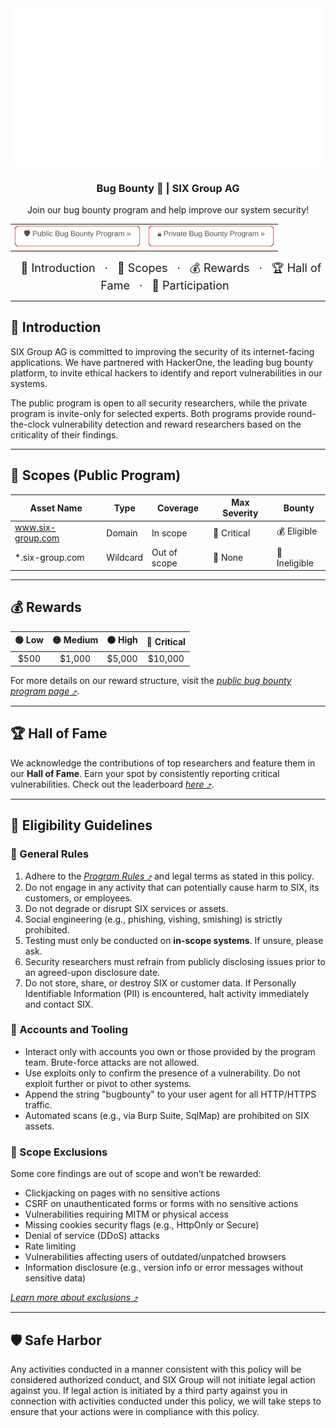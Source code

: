 <!-- DOCUMENT Hero -->
<div align="center">
  <!-- Use the SVG as the hero -->
  <a href="https://hackerone.com/six-group">
    <img src="/assets/header.svg" alt="Logo" width="600" />
  </a>

  <h3 align="center">Bug Bounty 🐛 | SIX Group AG</h3>

  <p align="center">
    Join our bug bounty program and help improve our system security!
  </p>

  <!-- SVG Buttons for Public and Private Programs -->
  <div>
  <table border="0" width="100%" cellspacing="20">
    <tr>
      <td align="center" width="50%">
        <a href="https://hackerone.com/six-group">
          <img src="/assets/buttons/public-program-button.svg" alt="Public Bug Bounty Program" width="200" />
        </a>
      </td>
      <td align="center" width="50%">
        <a href="https://hackerone.com/six-group-private">
          <img src="/assets/buttons/private-program-button.svg" alt="Private Bug Bounty Program" width="200" />
        </a>
      </td>
    </tr>
  </table>
  </div>

  <!-- Hero Menu with Emojis -->
  <div align="center" style="font-size: 18px;">
    <a href="#introduction" style="text-decoration: none; padding: 10px;">📖 Introduction</a>
    ·
    <a href="#scopes-public-program" style="text-decoration: none; padding: 10px;">🎯 Scopes</a>
    ·
    <a href="#rewards" style="text-decoration: none; padding: 10px;">💰 Rewards</a>
    ·
    <a href="#hall-of-fame" style="text-decoration: none; padding: 10px;">🏆 Hall of Fame</a>
    ·
    <a href="#eligibility-guidelines" style="text-decoration: none; padding: 10px;">🤝 Participation</a>
  </div>
</div>

---

## 📖 Introduction

SIX Group AG is committed to improving the security of its internet-facing applications. We have partnered with HackerOne, the leading bug bounty platform, to invite ethical hackers to identify and report vulnerabilities in our systems.

The public program is open to all security researchers, while the private program is invite-only for selected experts. Both programs provide round-the-clock vulnerability detection and reward researchers based on the criticality of their findings.

---

## 🎯 Scopes (Public Program)

| Asset Name        | Type     | Coverage     | Max Severity | Bounty        |
| ----------------- | -------- | ------------ | ------------ | ------------- |
| www.six-group.com | Domain   | In scope     | 🔴 Critical  | 💰 Eligible   |
| \*.six-group.com  | Wildcard | Out of scope | 🔵 None      | 🚫 Ineligible |

---

## 💰 Rewards

| 🟢 Low | 🟡 Medium | 🟠 High | 🔴 Critical |
| :----: | :-------: | :-----: | :---------: |
|  $500  |  $1,000   | $5,000  |   $10,000   |

For more details on our reward structure, visit the _[public bug bounty program page ⤴](https://hackerone.com/six-group)_.

---

## 🏆 Hall of Fame

We acknowledge the contributions of top researchers and feature them in our **Hall of Fame**. Earn your spot by consistently reporting critical vulnerabilities. Check out the leaderboard _[here ⤴](https://hackerone.com/six-group/thanks)_.

---

## 🤝 Eligibility Guidelines

### 📃 General Rules

1. Adhere to the _[Program Rules ⤴](https://hackerone.com/six-group/program)_ and legal terms as stated in this policy.
2. Do not engage in any activity that can potentially cause harm to SIX, its customers, or employees.
3. Do not degrade or disrupt SIX services or assets.
4. Social engineering (e.g., phishing, vishing, smishing) is strictly prohibited.
5. Testing must only be conducted on **in-scope systems**. If unsure, please ask.
6. Security researchers must refrain from publicly disclosing issues prior to an agreed-upon disclosure date.
7. Do not store, share, or destroy SIX or customer data. If Personally Identifiable Information (PII) is encountered, halt activity immediately and contact SIX.

### 👤 Accounts and Tooling

- Interact only with accounts you own or those provided by the program team. Brute-force attacks are not allowed.
- Use exploits only to confirm the presence of a vulnerability. Do not exploit further or pivot to other systems.
- Append the string "bugbounty" to your user agent for all HTTP/HTTPS traffic.
- Automated scans (e.g., via Burp Suite, SqlMap) are prohibited on SIX assets.

### 🚫 Scope Exclusions

Some core findings are out of scope and won’t be rewarded:

- Clickjacking on pages with no sensitive actions
- CSRF on unauthenticated forms or forms with no sensitive actions
- Vulnerabilities requiring MITM or physical access
- Missing cookies security flags (e.g., HttpOnly or Secure)
- Denial of service (DDoS) attacks
- Rate limiting
- Vulnerabilities affecting users of outdated/unpatched browsers
- Information disclosure (e.g., version info or error messages without sensitive data)

_[Learn more about exclusions ⤴](https://hackerone.com/six-group)_

---

## 🛡️ Safe Harbor

Any activities conducted in a manner consistent with this policy will be considered authorized conduct, and SIX Group will not initiate legal action against you. If legal action is initiated by a third party against you in connection with activities conducted under this policy, we will take steps to ensure that your actions were in compliance with this policy.
